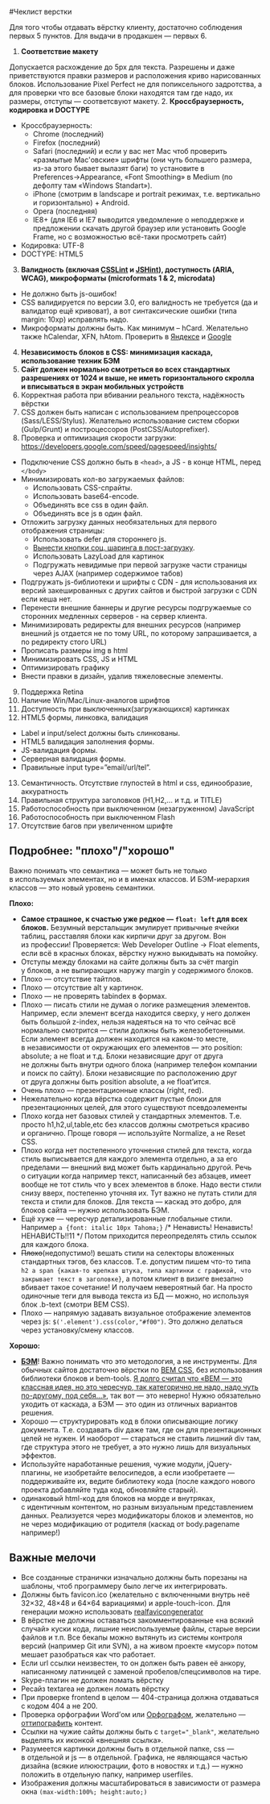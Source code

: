 #Чеклист верстки

Для того чтобы отдавать вёрстку клиенту, достаточно соблюдения первых 5&nbsp;пунктов. 
Для выдачи в&nbsp;продакшен&nbsp;&mdash; первых 6.

1. **Соответствие макету**
  
  Допускается расхождение до 5px для текста. Разрешены и даже приветствуются правки размеров и расположения криво нарисованных блоков. Использование Pixel Perfect не для попиксельного задротства, а для проверки что все базовые блоки находятся там где надо, их размеры, отступы — соответсвуют макету.
2. **Кроссбраузерность, кодировка и&nbsp;DOCTYPE**

  - Кроссбраузерность:
    - Chrome (последний)
    - Firefox (последний)
    - Safari (последний) и если у вас нет Mac чтоб проверить «размытые Mac'овские» шрифты (они чуть большего размера, из-за этого бывает вылазят баги) то установите в Preferences→Appearance, «Font Smoothing» в Medium (по дефолту там «Windows Standart»).
    - iPhone (смотрим в landscape и portrait режимах, т.е. вертикально и горизонтально) + Android.
    - Opera (последняя)
    - IE8+ (для IE6 и IE7 выводится уведомление о неподдержке и предложении скачать другой браузер или установить Google Frame, но с возможностью всё-таки просмотреть сайт)
  - Кодировка: UTF-8
  - DOCTYPE: HTML5
3. **Валидность (включая [CSSLint](http://csslint.net/) и [JSHint](http://jshint.com/)), доступность (ARIA, WCAG), микроформаты (microformats 1 & 2, microdata)**

  - Не должно быть js-ошибок!
  - CSS валидируется по версии 3.0, его валидность не требуется (да и валидатор ещё кривоват), а вот синтаксические ошибки (типа margin: 10xp) исправлять надо.
  - Микроформаты должны быть. Как минимум – hCard. Желательно также hCalendar, XFN, hAtom. Проверить в [Яндексе](https://old.webmaster.yandex.ru/microtest.xml) и [Google](https://search.google.com/structured-data/testing-tool)
4. **Независимость блоков в&nbsp;CSS: минимизация каскада, использование техник БЭМ**
5. **Сайт должен нормально смотреться во&nbsp;всех стандартных разрешениях от&nbsp;1024 и&nbsp;выше, не&nbsp;иметь горизонтального скролла и&nbsp;вписываться в&nbsp;экран мобильных устройств**
6. Корректная работа при вбивании реального текста, надёжность вёрстки
7. CSS должен быть написан с&nbsp;использованием препроцессоров (Sass/LESS/Stylus). Желательно использование систем сборки (Gulp/Grunt) и&nbsp;построцессоров (PostCSS/Autoprefixer).
8. Проверка и&nbsp;оптимизация скорости загрузки: https://developers.google.com/speed/pagespeed/insights/
  - Подключение CSS должно быть в `<head>`, а JS - в конце HTML, перед `</body>`
  - Минимизировать кол-во загружаемых файлов:
    - Использовать CSS-спрайты.
    - Использовать base64-encode.
    - Объединять все css в один файл.
    - Объединять все js в один файл.
  - Отложить загрузку данных необязательных для первого отображения страницы:
    - Использовать defer для стороннего js.
    - [Вынести кнопки соц. шаринга в пост-загрузку](https://github.com/ideus-team/bem-snippets/blob/master/js-socialSharePreload/README.md).
    - Использовать LazyLoad для картинок
    - Подгружать невидимые при первой загрузке части страницы через AJAX (например содержимое табов)
  - Подгружать js-библиотеки и шрифты с CDN - для использования их версий закешированных с других сайтов и быстрой загрузки с CDN если кеша нет.
  - Перенести внешние баннеры и другие ресурсы подгружаемые со сторонних медленных серверов - на сервер клиента.
  - Минимизировать редиректы для внешних ресурсов (например внешний js отдается не по тому URL, по которому запрашивается, а по редиректу стого URL)
  - Прописать размеры img в html
  - Минимизировать CSS, JS и HTML
  - Оптимизировать графику
  - Внести правки в дизайн, удалив тяжеловесные элементы.
9. Поддержка Retina
10. Наличие Win/Mac/Linux-аналогов шрифтов
11. Доступность при выключенных(загружающихся) картинках
12. HTML5&nbsp;формы, линковка, валидация
  - Label и input/select должны быть слинкованы.
  - HTML5 валидация заполнения формы.
  - JS-валидация формы.
  - Cерверная валидация формы.
  - Правильные input type=”email/url/tel”.
13. Семантичность. Отсутствие глупостей в&nbsp;html и&nbsp;css, единообразие, аккуратность
14. Правильная структура заголовков (H1,H2,… и&nbsp;т.д. и&nbsp;TITLE)
15. Работоспособность при выключенном (незагруженном) JavaScript
16. Работоспособность при выключенном Flash
17. Отсутствие багов при увеличенном шрифте

<h2>Подробнее: &quot;плохо&quot;/&quot;хорошо&quot;</h2>
Важно понимать что семантика&nbsp;&mdash; может быть не&nbsp;только в&nbsp;используемых элементах, но&nbsp;и&nbsp;в&nbsp;именах классов. И&nbsp;БЭМ-иерархия классов&nbsp;&mdash; это новый уровень семантики.

<b>Плохо:</b>
<ul><li><strong>Самое страшное, к&nbsp;счастью уже редкое&nbsp;&mdash; <code>float: left</code> для всех блоков.</strong> Безумный верстальщик эмулирует привычные ячейки таблиц, расставляя блоки как кирпичи друг за&nbsp;другом. Вон из&nbsp;профеcсии! Проверяется: Web Developer Outline &rarr; Float elements, если всё в&nbsp;красных блоках, вёрстку нужно выкидывать на&nbsp;помойку.</li>
<li>Отступы между блоками на&nbsp;сайте должны быть за&nbsp;счёт margin у&nbsp;блоков, а&nbsp;не&nbsp;выпирающих наружу margin у&nbsp;содержимого блоков.</li>
<li>Плохо&nbsp;&mdash; отсутствие тайтлов.</li>
<li>Плохо&nbsp;&mdash; отсутствие alt у&nbsp;картинок.</li>
<li>Плохо&nbsp;&mdash; не&nbsp;проверять tabindex в&nbsp;формах.</li>
<li>Плохо&nbsp;&mdash; писать стили не&nbsp;думая о&nbsp;логике размещения элементов. Например, если элемент всегда находится сверху, у&nbsp;него должен быть большой z-index, нельзя надеяться на&nbsp;то&nbsp;что сейчас всё нормально смотрится&nbsp;&mdash; стили должны быть железобетонными. Если элемент всегда должен находится на&nbsp;каком-то месте, в&nbsp;независимости от&nbsp;окружающих его элементов&nbsp;&mdash; это position: absolute; а&nbsp;не&nbsp;float и&nbsp;т.д.
Блоки независящие друг от&nbsp;друга не&nbsp;должны быть внутри одного блока (например телефон компании и&nbsp;поиск по&nbsp;сайту). Блоки независящие по&nbsp;расположению друг от&nbsp;друга должны быть position absolute, а&nbsp;не&nbsp;float&rsquo;ится.</li>
<li>Очень плохо&nbsp;&mdash; презентационные классы (right, red).</li>
<li>Нежелательно когда вёрстка содержит пустые блоки для презентационных целей, для этого существуют псевдоэлементы</li>
<li>Плохо когда нет базовых стилей у&nbsp;стандартных элементов. Т.е. просто h1,h2,ul,table,etc без классов должны смотреться красиво и&nbsp;органично. Проще говоря&nbsp;&mdash; используйте Normalize, a&nbsp;не&nbsp;Reset CSS.</li>
<li>Плохо когда нет постепенного уточнения стилей для текста, когда стиль выписывается для каждого элемента отдельно, а&nbsp;за&nbsp;его пределами&nbsp;&mdash; внешний вид может быть кардинально другой. Речь о&nbsp;ситуации когда например текст, написанный без абзацев, имеет вообще не&nbsp;тот стиль что у&nbsp;всех элементов в&nbsp;блоке. Надо вести стили снизу вверх, постепенно уточняя&nbsp;их. Тут важно не&nbsp;путать стили для текста и&nbsp;стили для блоков. Для текста&nbsp;&mdash; каскад это добро, для блоков сайта&nbsp;&mdash; нужно использовать БЭМ.</li>
<li>Ещё хуже&nbsp;&mdash; чересчур детализированные глобальные стили. Например <code>a {font: italic 10px Tahoma;}</code> /* Ненависть! Ненависть! НЕНАВИСТЬ!!11 */ Потом приходится переопределять стиль ссылок для каждого блока.</li>
<li><s>Плохо</s>(недопустимо!) вешать стили на&nbsp;селекторы вложенных стандартных тэгов, без классов. Т.е. допустим пишем что-то типа <code>h2&nbsp;a span {какая-то крепкая штука, типа картинки с&nbsp;графикой, что закрывает текст в заголовке}</code>, а&nbsp;потом клиент в&nbsp;визиге внезапно вбивает такое сочетание! И&nbsp;получаем невероятный баг. На просто одиночные теги для вывода текста из БД — можно, но используя блок .b-text (смотри BEM CSS).</li>
<li>Плохо&nbsp;&mdash; напрямую задавать визуальное отображение элементов через&nbsp;js: <code>$('.element').css(color,"#f00")</code>. Это должно делаться через установку/смену классов.</li></ul>

<b>Хорошо:</b>
<ul><li><strong><a href="http://getbem.com/">БЭМ</a></strong>! Важно понимать что это методология, а&nbsp;не&nbsp;инструменты. Для обычных сайтов достаточно вёрстки по&nbsp;<a href="http://delka.github.io/talks/webcamp/2015/bem/">BEM CSS</a>, без использования библиотеки блоков и&nbsp;bem-tools. <a href="http://delka.name/blog/2013/04/bem-otkroveniya-prinyavshih-veru/">Я&nbsp;долго считал что &laquo;BEM&nbsp;&mdash; это классная идея, но&nbsp;это чересчур, так категорично не&nbsp;надо, надо чуть по-другому, под себя...&raquo;</a>, так вот&nbsp;&mdash; это неверно! Нужно обязательно уходить от&nbsp;каскада, а&nbsp;БЭМ&nbsp;&mdash; это один из&nbsp;отличных вариантов решения.</li>
<li>Хорошо&nbsp;&mdash; структурировать код в&nbsp;блоки описывающие логику документа. Т.е. создавать div даже там, где он&nbsp;для презентационных целей не&nbsp;нужен. И&nbsp;наоборот&nbsp;&mdash; стараться не&nbsp;ставить лишний div там, где структура этого не&nbsp;требует, а&nbsp;это нужно лишь для визуальных эффектов.</li>
<li>Используйте наработанные решения, чужие модули, jQuery-плагины, не&nbsp;изобретайте велосипедов, а&nbsp;если изобретаете&nbsp;&mdash; поддерживайте&nbsp;их, ведите библиотеку кода (после каждого нового проекта добавляйте туда код, обновляйте старый).</li>
<li>одинаковый html-код для блоков на&nbsp;морде и&nbsp;внутряках, с&nbsp;идентичным контентом, но&nbsp;разным визуальным представлением данных. Реализуется через модификаторы блоков и элементов, но не через модификацию от родителя (каскад от body.pagename например!)</li></ul> 

<h2>Важные мелочи</h2>

<ul>
  <li>Все созданные странички изначально должны быть порезаны на шаблоны, чтоб программеру было легче их интегрировать.</li>
  <li>Должны быть favicon.ico (желательно с&nbsp;включенными внутрь неё 32&times;32, 48&times;48 и&nbsp;64&times;64&nbsp;вариациями) и&nbsp;apple-touch-icon. Для генерации можно использовать <a href="http://realfavicongenerator.net/">realfavicongenerator</a></li>
  <li>В&nbsp;вёрстке не&nbsp;должны оставаться закомментированные &laquo;на&nbsp;всякий случай&raquo; куски кода, лишние неиспользуемые файлы, старые версии файлов и&nbsp;т.п. Все бекапы можно вытянуть из&nbsp;системы контроля версий (например Git или SVN), а&nbsp;на&nbsp;живом проекте &laquo;мусор&raquo; потом мешает разобраться как что работает.</li>
  <li>Если url ссылки неизвестен, то&nbsp;он&nbsp;должен быть равен её&nbsp;анкору, написанному латиницей с&nbsp;заменой пробелов/спецсимволов на&nbsp;тире.</li>
  <li>Skype-плагин не&nbsp;должен ломать вёрстку</li>
  <li>Ресайз textarea не&nbsp;должен ломать вёрстку</li>
  <li>При проверке frontend в&nbsp;целом&nbsp;&mdash; 404-страница должна отдаваться с&nbsp;кодом 404&nbsp;а не&nbsp;200.</li>
  <li>Проверка орфографии Word&rsquo;ом или <a href="http://www.artlebedev.ru/tools/orfograf/">Орфографом</a>, желательно&nbsp;&mdash; <a href="http://www.artlebedev.ru/tools/typograf/">оттипографить</a> контент.</li>
  <li>Ссылки на&nbsp;чужие сайты должны быть с&nbsp;<code>target="_blank"</code>, желательно выделять их&nbsp;иконкой &laquo;внешняя ссылка&raquo;.</li>
  <li>Разумеется картинки должны быть в&nbsp;отдельной папке, css&nbsp;&mdash; в&nbsp;отдельной и&nbsp;js&nbsp;&mdash; в&nbsp;отдельной. Графика, не являющаяся частью дизайна (всякие илююстрации, фото в новостях и т.д.) — нужно положить в отдельную папку, например userfiles.</li>
  <li>Изображения должны масштабироваться в зависимости от размера окна <code>(max-width:100%; height:auto;)</code></li>
</ul>
